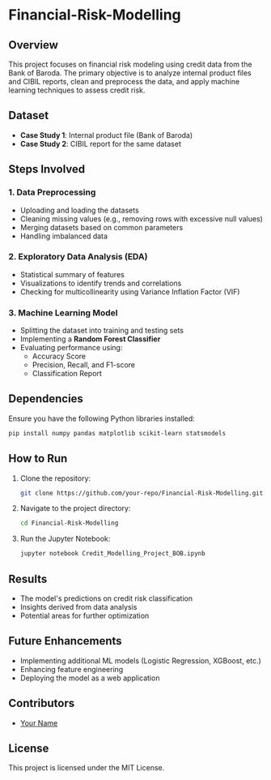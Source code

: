 # Financial-Risk-Modelling

## Overview
This project focuses on financial risk modeling using credit data from the Bank of Baroda. The primary objective is to analyze internal product files and CIBIL reports, clean and preprocess the data, and apply machine learning techniques to assess credit risk.

## Dataset
- **Case Study 1**: Internal product file (Bank of Baroda)
- **Case Study 2**: CIBIL report for the same dataset

## Steps Involved
### 1. Data Preprocessing
- Uploading and loading the datasets
- Cleaning missing values (e.g., removing rows with excessive null values)
- Merging datasets based on common parameters
- Handling imbalanced data

### 2. Exploratory Data Analysis (EDA)
- Statistical summary of features
- Visualizations to identify trends and correlations
- Checking for multicollinearity using Variance Inflation Factor (VIF)

### 3. Machine Learning Model
- Splitting the dataset into training and testing sets
- Implementing a **Random Forest Classifier**
- Evaluating performance using:
  - Accuracy Score
  - Precision, Recall, and F1-score
  - Classification Report

## Dependencies
Ensure you have the following Python libraries installed:
```bash
pip install numpy pandas matplotlib scikit-learn statsmodels
```

## How to Run
1. Clone the repository:
   ```bash
   git clone https://github.com/your-repo/Financial-Risk-Modelling.git
   ```
2. Navigate to the project directory:
   ```bash
   cd Financial-Risk-Modelling
   ```
3. Run the Jupyter Notebook:
   ```bash
   jupyter notebook Credit_Modelling_Project_BOB.ipynb
   ```

## Results
- The model's predictions on credit risk classification
- Insights derived from data analysis
- Potential areas for further optimization

## Future Enhancements
- Implementing additional ML models (Logistic Regression, XGBoost, etc.)
- Enhancing feature engineering
- Deploying the model as a web application

## Contributors
- [Your Name](https://github.com/your-profile)

## License
This project is licensed under the MIT License.

